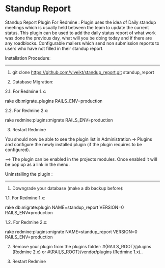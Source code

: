Standup Report 
==============

Standup Report Plugin For Redmine : Plugin uses the idea of Daily standup meetings which is usually held between the team to update the current status. This plugin can be used to add the daily status report of what work was done the previous day, what will you be doing today and if there are any roadblocks. Configurable mailers which send non submission reports to users who have not filled in their standup report. 

Installation Procedure:
_______________________ 

1. git clone https://github.com/viveikt/standup_report.git standup_report 

2. Database Migration:

2.1. For Redmine 1.x:

rake db:migrate_plugins RAILS_ENV=production

2.2. For Redmine 2.x:

rake redmine:plugins:migrate RAILS_ENV=production

3. Restart Redmine

You should now be able to see the plugin list in Administration -> Plugins and configure the newly installed plugin (if the plugin requires to be configured).

==> The plugin can be enabled in the projects modules. Once enabled it will be pop up as a link in the menu. 

Uninstalling the plugin :
_________________________

1. Downgrade your database (make a db backup before):

1.1. For Redmine 1.x:

rake db:migrate:plugin NAME=standup_report VERSION=0 RAILS_ENV=production

1.2. For Redmine 2.x:

rake redmine:plugins:migrate NAME=standup_report VERSION=0 RAILS_ENV=production

2. Remove your plugin from the plugins folder: #{RAILS_ROOT}/plugins (Redmine 2.x) or #{RAILS_ROOT}/vendor/plugins (Redmine 1.x)..

3. Restart Redmine

